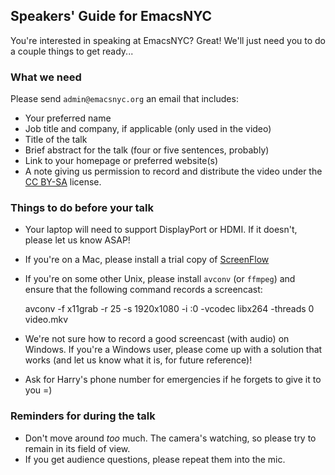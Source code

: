 Speakers' Guide for EmacsNYC
----------------------------

You're interested in speaking at EmacsNYC? Great! We'll just need you
to do a couple things to get ready...

### What we need

Please send `admin@emacsnyc.org` an email that includes:

- Your preferred name
- Job title and company, if applicable (only used in the video)
- Title of the talk
- Brief abstract for the talk (four or five sentences, probably)
- Link to your homepage or preferred website(s)
- A note giving us permission to record and distribute the video under
  the [CC BY-SA](http://creativecommons.org/licenses/by-sa/4.0/)
  license.

### Things to do before your talk

- Your laptop will need to support DisplayPort or HDMI. If it doesn't,
  please let us know ASAP!
- If you're on a Mac, please install a trial copy of
 [ScreenFlow](http://www.telestream.net/screenflow/overview.htm)
- If you're on some other Unix, please install `avconv` (or `ffmpeg`)
  and ensure that the following command records a screencast:

    avconv -f x11grab -r 25 -s 1920x1080 -i :0 -vcodec libx264 -threads 0 video.mkv

- We're not sure how to record a good screencast (with audio) on
  Windows. If you're a Windows user, please come up with a solution
  that works (and let us know what it is, for future reference)!
- Ask for Harry's phone number for emergencies if he forgets to give
  it to you =)

### Reminders for during the talk

- Don't move around *too* much. The camera's watching, so please try
  to remain in its field of view.
- If you get audience questions, please repeat them into the mic.
